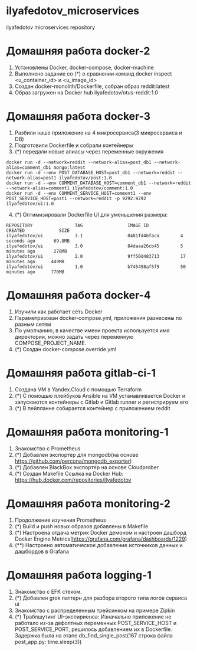 # ilyafedotov_microservices
ilyafedotov microservices repository

# Домашняя работа docker-2

1) Установлены Docker, docker-compose, docker-machine
2) Выполнено задание со (*) о сравнении команд docker inspect  <u_container_id> и <u_image_id>
3) Создан docker-monolith/Dockerfile, собран образ reddit:latest
4) Образ загружен на Docker hub ilyafedotov/otus-reddit:1.0

# Домашняя работа docker-3

1) Разбили наше приложение на 4 микросервиса(3 микросервиса и DB)
2) Подготовили Dockerfile и собрали контейнеры
3) (*) передали новые алиасы через переменные окружения
```
docker run -d --network=reddit --network-alias=post_db1 --network-alias=comment_db1 mongo:latest 
docker run -d --env POST_DATABASE_HOST=post_db1 --network=reddit --network-alias=post1 ilyafedotov/post:1.0 
docker run -d --env COMMENT_DATABASE_HOST=comment_db1 --network=reddit --network-alias=comment1 ilyafedotov/comment:1.0 
docker run -d --env COMMENT_SERVICE_HOST=comment1 --env POST_SERVICE_HOST=post1 --network=reddit -p 9292:9292 ilyafedotov/ui:1.0
```
4) (*) Оптимизировали Dockerfile UI для уменьшения размера:
```
REPOSITORY                TAG                 IMAGE ID            CREATED             SIZE
ilyafedotov/ui            3.1                 0481fd46faca        4 seconds ago       69.8MB
ilyafedotov/ui            3.0                 84daaa26cb45        5 minutes ago       278MB
ilyafedotov/ui            2.0                 9ff50d483713        17 minutes ago      449MB
ilyafedotov/ui            1.0                 b745498af5f9        50 minutes ago      770MB
```
# Домашняя работа docker-4

1) Изучили как работает сеть Docker
2) Параметризован docker-compose.yml, приложения разнесены по разным сетям
3) По умолчанию, в качестве имени проекта используется имя директории, можно задать через переменную COMPOSE_PROJECT_NAME.
4) (*) Создан docker-compose.override.yml

# Домашняя работа gitlab-ci-1

1) Создана VM в Yandex.Cloud с помощью Terraform
2) (*) С помощью плейбуков Ansible на VM устанавливается Docker и запускаются контейнеры с Gitlab и Gitlab runner и регистрируем его
3) (*) В пейпланне собирается контейнер с приложением reddit

# Домашняя работа monitoring-1

1) Знакомство с Prometheus
2) (*) Добавлен экспортер для mongodb(на основе https://github.com/percona/mongodb_exporter)
3) (*) Добавлен BlackBox экспортер на основе Cloudprober
4) (*) Создан Makefile
Ссылка на Docker Hub: https://hub.docker.com/repositories/ilyafedotov

# Домашняя работа monitoring-2
1) Продолжение изучения Prometheus
2) (*) Build и push новых образов добавлены в Makefile
3) (*) Настроена отдача метрик Docker демоном и настроен дашборд Docker Engine Metrics(https://grafana.com/grafana/dashboards/1229)
4) (**) Настроено автоматическое добавление источников данных и дашбордов в Grafana

# Домашняя работа logging-1

1) Знакомство с EFK стеком.
2) (*) Добавлен grok паттерн для разбора второго типа логов сервиса ui
3) Знакомство с распределенным трейсинком на примере Zipkin
4) (*) Траблшутинг UI-экспириенса: Изначально приложение не работало из-за дефолтных переменных POST_SERVICE_HOST и POST_SERVICE_PORT, решилось добавлением их в Dockerfile. Задержка была на этапе db_find_single_post(167 строка файла post_app.py: time.sleep(3))
